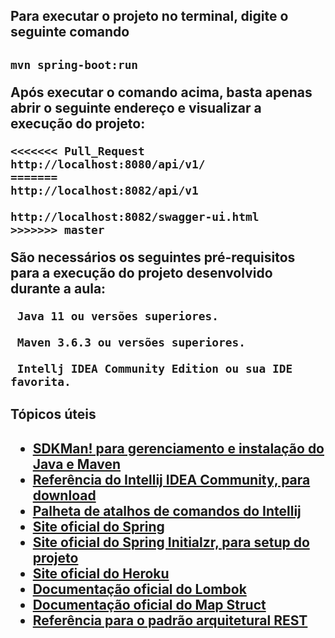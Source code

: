 
<h2>Para executar o projeto no terminal, digite o seguinte comando<h2>

```shell script
mvn spring-boot:run 
```

Após executar o comando acima, basta apenas abrir o seguinte endereço e visualizar a execução do projeto:

```
<<<<<<< Pull_Request
http://localhost:8080/api/v1/
=======
http://localhost:8082/api/v1
  
http://localhost:8082/swagger-ui.html
>>>>>>> master
```

  
São necessários os seguintes pré-requisitos para a execução do projeto desenvolvido durante a aula:
  
```
 Java 11 ou versões superiores.

 Maven 3.6.3 ou versões superiores.

 Intellj IDEA Community Edition ou sua IDE favorita.
```
  
<h2>Tópicos úteis<h2>

* [SDKMan! para gerenciamento e instalação do Java e Maven](https://sdkman.io/)
* [Referência do Intellij IDEA Community, para download](https://www.jetbrains.com/idea/download)
* [Palheta de atalhos de comandos do Intellij](https://resources.jetbrains.com/storage/products/intellij-idea/docs/IntelliJIDEA_ReferenceCard.pdf)
* [Site oficial do Spring](https://spring.io/)
* [Site oficial do Spring Initialzr, para setup do projeto](https://start.spring.io/)
* [Site oficial do Heroku](https://www.heroku.com/)
* [Documentação oficial do Lombok](https://projectlombok.org/)
* [Documentação oficial do Map Struct](https://mapstruct.org/)
* [Referência para o padrão arquitetural REST](https://restfulapi.net/)



